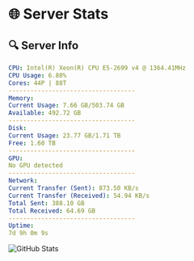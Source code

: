 # 🌐 Server Stats
## 🔍 Server Info
```yaml
CPU: Intel(R) Xeon(R) CPU E5-2699 v4 @ 1364.41MHz
CPU Usage: 6.80%
Cores: 44P | 88T
-----------------------------------
Memory:
Current Usage: 7.66 GB/503.74 GB
Available: 492.72 GB
-----------------------------------
Disk:
Current Usage: 23.77 GB/1.71 TB
Free: 1.60 TB
-----------------------------------
GPU:
No GPU detected
-----------------------------------
Network:
Current Transfer (Sent): 873.50 KB/s
Current Transfer (Received): 54.94 KB/s
Total Sent: 388.10 GB
Total Received: 64.69 GB
-----------------------------------
Uptime:
7d 9h 0m 9s
```
![GitHub Stats](https://img.shields.io/badge/Updated-2025-04-27_02:08:57-blue)